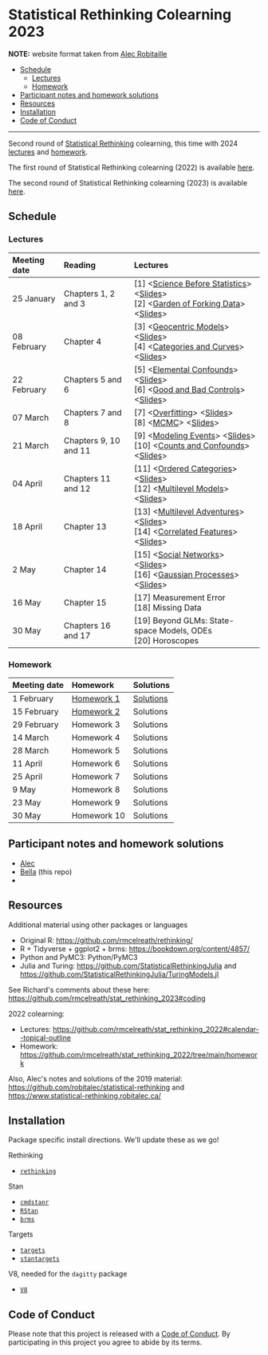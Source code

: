 # Statistical Rethinking Colearning 2023

**NOTE:** website format taken from [Alec Robitaille](https://github.com/robitalec/statistical-rethinking-colearning-2023)

-   <a href="#schedule" id="toc-schedule">Schedule</a>
    -   <a href="#lectures" id="toc-lectures">Lectures</a>
    -   <a href="#homework" id="toc-homework">Homework</a>
-   <a href="#participant-notes-and-homework-solutions"
    id="toc-participant-notes-and-homework-solutions">Participant notes and homework solutions</a>
-   <a href="#resources" id="toc-resources">Resources</a>
-   <a href="#installation" id="toc-installation">Installation</a>
-   <a href="#code-of-conduct" id="toc-code-of-conduct">Code of Conduct</a>

<!-- README.md is generated from README.Rmd. Please edit that file -->

------------------------------------------------------------------------

Second round of [Statistical Rethinking](https://github.com/rmcelreath/stat_rethinking_2024/tree/main) colearning, this time with 2024 [lectures](https://www.youtube.com/playlist?list=PLDcUM9US4XdPz-KxHM4XHt7uUVGWWVSus) and [homework](https://github.com/rmcelreath/stat_rethinking_2024/tree/main/homework).

The first round of Statistical Rethinking colearning (2022) is available [here](https://github.com/robitalec/statistical-rethinking-colearning-2022).

The second round of Statistical Rethinking colearning (2023) is available [here](https://github.com/robitalec/statistical-rethinking-colearning-2023).

## Schedule

### Lectures

| Meeting date | Reading               | Lectures                                                                                                                                                                                                                                                                                                                                                                                                                                                |
|:--------|:--------|:------------------------------------------------------|
| 25 January   | Chapters 1, 2 and 3   | \[1\] \<[Science Before Statistics](https://www.youtube.com/watch?v=FdnMWdICdRs&list=PLDcUM9US4XdPz-KxHM4XHt7uUVGWWVSus&index=1)\> \<[Slides](https://speakerdeck.com/rmcelreath/statistical-rethinking-2023-lecture-01)\> <br> \[2\] \<[Garden of Forking Data](https://www.youtube.com/watch?v=R1vcdhPBlXA&list=PLDcUM9US4XdPz-KxHM4XHt7uUVGWWVSus&index=2)\> \<[Slides](https://speakerdeck.com/rmcelreath/statistical-rethinking-2023-lecture-02)\> |
| 08 February  | Chapter 4             | \[3\] \<[Geocentric Models](https://www.youtube.com/watch?v=tNOu-SEacNU&list=PLDcUM9US4XdPz-KxHM4XHt7uUVGWWVSus&index=3)\> \<[Slides](https://speakerdeck.com/rmcelreath/statistical-rethinking-2023-lecture-03)\> <br> \[4\] \<[Categories and Curves](https://www.youtube.com/watch?v=F0N4b7K_iYQ&list=PLDcUM9US4XdPz-KxHM4XHt7uUVGWWVSus&index=4)\> \<[Slides](https://speakerdeck.com/rmcelreath/statistical-rethinking-2023-lecture-04)\>          |
| 22 February  | Chapters 5 and 6      | \[5\] \<[Elemental Confounds](https://www.youtube.com/watch?v=mBEA7PKDmiY&list=PLDcUM9US4XdPz-KxHM4XHt7uUVGWWVSus&index=5)\> \<[Slides](https://speakerdeck.com/rmcelreath/statistical-rethinking-2023-lecture-05)\> <br> \[6\] \<[Good and Bad Controls](https://www.youtube.com/watch?v=uanZZLlzKHw&list=PLDcUM9US4XdPz-KxHM4XHt7uUVGWWVSus&index=6)\> \<[Slides](https://speakerdeck.com/rmcelreath/statistical-rethinking-2023-lecture-06)\>        |
| 07 March     | Chapters 7 and 8      | \[7\] \<[Overfitting](https://www.youtube.com/watch?v=1VgYIsANQck&list=PLDcUM9US4XdPz-KxHM4XHt7uUVGWWVSus&index=7)\> \<[Slides](https://speakerdeck.com/rmcelreath/statistical-rethinking-2023-lecture-07)\> <br> \[8\] \<[MCMC](https://www.youtube.com/watch?v=rZk2FqX2XnY&list=PLDcUM9US4XdPz-KxHM4XHt7uUVGWWVSus&index=8)\> \<[Slides](https://speakerdeck.com/rmcelreath/statistical-rethinking-2023-lecture-08)\>                                 |
| 21 March     | Chapters 9, 10 and 11 | \[9\] \<[Modeling Events](https://www.youtube.com/watch?v=Zi6N3GLUJmw&list=PLDcUM9US4XdPz-KxHM4XHt7uUVGWWVSus&index=9)\> \<[Slides](https://speakerdeck.com/rmcelreath/statistical-rethinking-2023-lecture-09)\> <br> \[10\] \<[Counts and Confounds](https://www.youtube.com/watch?v=jokxu18egu0&list=PLDcUM9US4XdPz-KxHM4XHt7uUVGWWVSus&index=10)\> \<[Slides](https://speakerdeck.com/rmcelreath/statistical-rethinking-2023-lecture-10)\>           |
| 04 April     | Chapters 11 and 12    | \[11\] \<[Ordered Categories](https://www.youtube.com/watch?v=VVQaIkom5D0&list=PLDcUM9US4XdPz-KxHM4XHt7uUVGWWVSus&index=11)\> \<[Slides](https://speakerdeck.com/rmcelreath/statistical-rethinking-2023-lecture-11)\> <br> \[12\] \<[Multilevel Models](https://www.youtube.com/watch?v=iwVqiiXYeC4&list=PLDcUM9US4XdPz-KxHM4XHt7uUVGWWVSus&index=12)\> \<[Slides](https://speakerdeck.com/rmcelreath/statistical-rethinking-2023-lecture-12)\>         |
| 18 April     | Chapter 13            | \[13\] \<[Multilevel Adventures](https://www.youtube.com/watch?v=sgqMkZeslxA&list=PLDcUM9US4XdPz-KxHM4XHt7uUVGWWVSus&index=13)\> \<[Slides](https://speakerdeck.com/rmcelreath/statistical-rethinking-2023-lecture-13)\> <br> \[14\] \<[Correlated Features](https://www.youtube.com/watch?v=Es44-Bp1aKo&list=PLDcUM9US4XdPz-KxHM4XHt7uUVGWWVSus&index=14)\> \<[Slides](https://speakerdeck.com/rmcelreath/statistical-rethinking-2023-lecture-14)\>    |
| 2 May        | Chapter 14            | \[15\] \<[Social Networks](https://www.youtube.com/watch?v=hnYhJzYAQ60&list=PLDcUM9US4XdPz-KxHM4XHt7uUVGWWVSus&index=15)\> \<[Slides](https://speakerdeck.com/rmcelreath/statistical-rethinking-2023-lecture-15)\> <br> \[16\] \<[Gaussian Processes](https://www.youtube.com/watch?v=Y2ZLt4iOrXU&list=PLDcUM9US4XdPz-KxHM4XHt7uUVGWWVSus&index=16)\> \<[Slides](https://speakerdeck.com/rmcelreath/statistical-rethinking-2023-lecture-16)\>           |
| 16 May       | Chapter 15            | \[17\] Measurement Error <br> \[18\] Missing Data                                                                                                                                                                                                                                                                                                                                                                                                       |
| 30 May       | Chapters 16 and 17    | \[19\] Beyond GLMs: State-space Models, ODEs <br> \[20\] Horoscopes                                                                                                                                                                                                                                                                                                                                                                                     |

### Homework

| Meeting date | Homework                                                                                       | Solutions                                                                                               |
|:-------------|:---------------------------|:-----------------------------|
| 1 February   | [Homework 1](https://github.com/rmcelreath/stat_rethinking_2024/blob/main/homework/week01.pdf) | [Solutions](https://github.com/rmcelreath/stat_rethinking_2024/blob/main/homework/week01_solutions.pdf) |
| 15 February  | [Homework 2](https://github.com/rmcelreath/stat_rethinking_2024/blob/main/homework/week02.pdf) | Solutions                                                                                               |
| 29 February  | Homework 3                                                                                     | Solutions                                                                                               |
| 14 March     | Homework 4                                                                                     | Solutions                                                                                               |
| 28 March     | Homework 5                                                                                     | Solutions                                                                                               |
| 11 April     | Homework 6                                                                                     | Solutions                                                                                               |
| 25 April     | Homework 7                                                                                     | Solutions                                                                                               |
| 9 May        | Homework 8                                                                                     | Solutions                                                                                               |
| 23 May       | Homework 9                                                                                     | Solutions                                                                                               |
| 30 May       | Homework 10                                                                                    | Solutions                                                                                               |

## Participant notes and homework solutions

-   [Alec](https://github.com/robitalec/statistical-rethinking-colearning-2023)
-   [Bella](https://github.com/icrichmond/statistical-rethinking-colearning) (this repo)
-   

## Resources

Additional material using other packages or languages

-   Original R: <https://github.com/rmcelreath/rethinking/>
-   R + Tidyverse + ggplot2 + brms: <https://bookdown.org/content/4857/>
-   Python and PyMC3: Python/PyMC3
-   Julia and Turing: <https://github.com/StatisticalRethinkingJulia> and <https://github.com/StatisticalRethinkingJulia/TuringModels.jl>

See Richard's comments about these here: <https://github.com/rmcelreath/stat_rethinking_2023#coding>

2022 colearning:

-   Lectures: <https://github.com/rmcelreath/stat_rethinking_2022#calendar--topical-outline>
-   Homework: <https://github.com/rmcelreath/stat_rethinking_2022/tree/main/homework>

Also, Alec's notes and solutions of the 2019 material: <https://github.com/robitalec/statistical-rethinking> and <https://www.statistical-rethinking.robitalec.ca/>

## Installation

Package specific install directions. We'll update these as we go!

Rethinking

-   [`rethinking`](https://github.com/rmcelreath/rethinking#installation)

Stan

-   [`cmdstanr`](https://mc-stan.org/cmdstanr/articles/cmdstanr.html)
-   [`RStan`](https://github.com/stan-dev/rstan/wiki/RStan-Getting-Started)
-   [`brms`](r/brms/#how-do-i-install-brms)

Targets

-   [`targets`](https://github.com/ropensci/targets/#installation)
-   [`stantargets`](https://github.com/ropensci/stantargets/#installation)

V8, needed for the `dagitty` package

-   [`V8`](https://github.com/jeroen/v8#installation)

## Code of Conduct

Please note that this project is released with a [Code of Conduct](CODE_OF_CONDUCT.md). By participating in this project you agree to abide by its terms.

